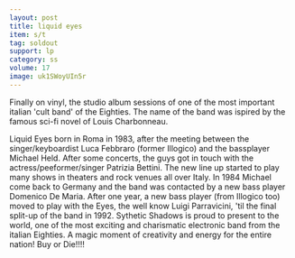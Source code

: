 ```yaml
---
layout: post
title: liquid eyes
item: s/t
tag: soldout
support: lp
category: ss
volume: 17
image: uk1SWoyUIn5r
---
```


Finally on vinyl, the studio album sessions of one of the most important italian 'cult band' of the Eighties. The name of the band was ispired by the famous sci-fi novel of Louis Charbonneau.

Liquid Eyes born in Roma in 1983, after the meeting between the singer/keyboardist Luca Febbraro (former Illogico) and the bassplayer Michael Held. After some concerts, the guys got in touch with the actress/peeformer/singer Patrizia Bettini. The new line up started to play many shows in theaters and rock venues all over Italy. In 1984 Michael come back to Germany and the band was contacted by a new bass player Domenico De Maria. After one year, a new bass player (from Illogico too) moved to play with the Eyes, the well know Luigi Parravicini, 'til the final split-up of the band in 1992. Sythetic Shadows is proud to present to the world, one of the most exciting and charismatic electronic band from the italian Eighties. A magic moment of creativity and energy for the entire nation! Buy or Die!!!!
